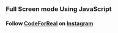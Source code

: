 ### Full Screen mode Using JavaScript

#### Follow [CodeForReal](https://www.instagram.com/codeforreal/) on [Instagram](https://www.instagram.com/codeforreal/)

